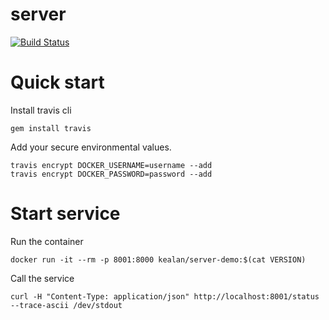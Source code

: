 # server

[![Build Status](https://travis-ci.org/kealan/server.svg?branch=master)](https://travis-ci.org/kealan/server)

# Quick start

Install travis cli

    gem install travis

Add your secure environmental values.

    travis encrypt DOCKER_USERNAME=username --add
    travis encrypt DOCKER_PASSWORD=password --add

# Start service

Run the container

    docker run -it --rm -p 8001:8000 kealan/server-demo:$(cat VERSION)

Call the service

    curl -H "Content-Type: application/json" http://localhost:8001/status  --trace-ascii /dev/stdout
